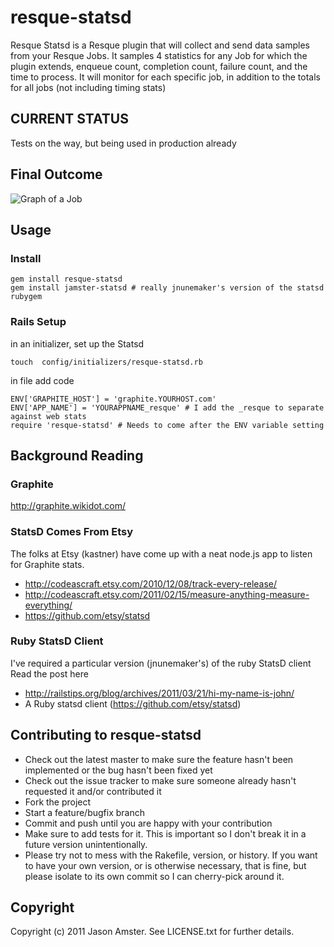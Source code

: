 # resque-statsd

Resque Statsd is a Resque plugin that will collect and send data samples from your Resque Jobs.  It samples 4 statistics for any Job for which the plugin extends, enqueue count, completion count, failure count, and the time to process.  It will monitor for each specific job, in addition to the totals for all jobs (not including timing stats)

## CURRENT STATUS
 
Tests on the way, but being used in production already

## Final Outcome

![Graph of a Job](https://img.skitch.com/20110323-ghsnyg8nhs6hta8etea63q6965.jpg "Report Running Job Stats")



## Usage

### Install

	gem install resque-statsd
	gem install jamster-statsd # really jnunemaker's version of the statsd rubygem
	
### Rails Setup

in an initializer, set up the Statsd 

	touch  config/initializers/resque-statsd.rb
	
in file add code

	ENV['GRAPHITE_HOST'] = 'graphite.YOURHOST.com'
	ENV['APP_NAME'] = 'YOURAPPNAME_resque' # I add the _resque to separate against web stats
	require 'resque-statsd' # Needs to come after the ENV variable setting
	
## Background Reading

### Graphite

http://graphite.wikidot.com/

### StatsD Comes From Etsy

The folks at Etsy (kastner) have come up with a neat node.js app to listen for Graphite stats.  

* http://codeascraft.etsy.com/2010/12/08/track-every-release/
* http://codeascraft.etsy.com/2011/02/15/measure-anything-measure-everything/
* https://github.com/etsy/statsd

### Ruby StatsD Client

I've required a particular version (jnunemaker's) of the ruby StatsD client  
Read the post here
	
* http://railstips.org/blog/archives/2011/03/21/hi-my-name-is-john/
* A Ruby statsd client (https://github.com/etsy/statsd)

## Contributing to resque-statsd
 
* Check out the latest master to make sure the feature hasn't been implemented or the bug hasn't been fixed yet
* Check out the issue tracker to make sure someone already hasn't requested it and/or contributed it
* Fork the project
* Start a feature/bugfix branch
* Commit and push until you are happy with your contribution
* Make sure to add tests for it. This is important so I don't break it in a future version unintentionally.
* Please try not to mess with the Rakefile, version, or history. If you want to have your own version, or is otherwise necessary, that is fine, but please isolate to its own commit so I can cherry-pick around it.

## Copyright

Copyright (c) 2011 Jason Amster. See LICENSE.txt for
further details.

